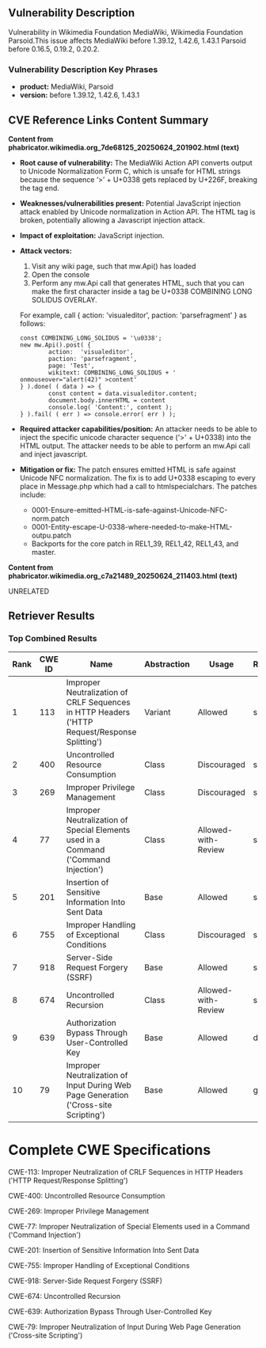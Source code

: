 ## Vulnerability Description
Vulnerability in Wikimedia Foundation MediaWiki, Wikimedia Foundation Parsoid.This issue affects MediaWiki before 1.39.12, 1.42.6, 1.43.1 Parsoid before 0.16.5, 0.19.2, 0.20.2.

### Vulnerability Description Key Phrases
- **product:** MediaWiki, Parsoid
- **version:** before 1.39.12, 1.42.6, 1.43.1

## CVE Reference Links Content Summary
**Content from phabricator.wikimedia.org_7de68125_20250624_201902.html (text)**

*   **Root cause of vulnerability:** The MediaWiki Action API converts output to Unicode Normalization Form C, which is unsafe for HTML strings because the sequence ‘>’ + U+0338 gets replaced by U+226F, breaking the tag end.
*   **Weaknesses/vulnerabilities present:** Potential JavaScript injection attack enabled by Unicode normalization in Action API. The HTML tag is broken, potentially allowing a Javascript injection attack.
*   **Impact of exploitation:** JavaScript injection.
*   **Attack vectors:**
    1.  Visit any wiki page, such that mw.Api() has loaded
    2.  Open the console
    3.  Perform any mw.Api call that generates HTML, such that you can make the first character inside a tag be U+0338 COMBINING LONG SOLIDUS OVERLAY.

    For example, call { action: 'visualeditor', paction: 'parsefragment' } as follows:

    ```
    const COMBINING_LONG_SOLIDUS = '\u0338';
    new mw.Api().post( {
            action:  'visualeditor',
            paction: 'parsefragment',
            page: 'Test',
            wikitext: COMBINING_LONG_SOLIDUS + ' onmouseover="alert(42)" >content'
    } ).done( ( data ) => {
            const content = data.visualeditor.content;
            document.body.innerHTML = content
            console.log( 'Content:', content );
    } ).fail( ( err ) => console.error( err ) );
    ```

*   **Required attacker capabilities/position:** An attacker needs to be able to inject the specific unicode character sequence ('>' + U+0338) into the HTML output. The attacker needs to be able to perform an mw.Api call and inject javascript.
*   **Mitigation or fix:** The patch ensures emitted HTML is safe against Unicode NFC normalization. The fix is to add U+0338 escaping to every place in Message.php which had a call to htmlspecialchars. The patches include:
    *   0001-Ensure-emitted-HTML-is-safe-against-Unicode-NFC-norm.patch
    *   0001-Entity-escape-U-0338-where-needed-to-make-HTML-outpu.patch
    *   Backports for the core patch in REL1\_39, REL1\_42, REL1\_43, and master.

**Content from phabricator.wikimedia.org_c7a21489_20250624_211403.html (text)**

UNRELATED

## Retriever Results

### Top Combined Results

| Rank | CWE ID | Name | Abstraction | Usage  | Retrievers | Individual Scores |
|------|--------|------|-------------|-------|------------|-------------------|
| 1 | 113 | Improper Neutralization of CRLF Sequences in HTTP Headers ('HTTP Request/Response Splitting') | Variant | Allowed | sparse | 0.041 |
| 2 | 400 | Uncontrolled Resource Consumption | Class | Discouraged | sparse | 0.041 |
| 3 | 269 | Improper Privilege Management | Class | Discouraged | sparse | 0.041 |
| 4 | 77 | Improper Neutralization of Special Elements used in a Command ('Command Injection') | Class | Allowed-with-Review | sparse | 0.040 |
| 5 | 201 | Insertion of Sensitive Information Into Sent Data | Base | Allowed | sparse | 0.039 |
| 6 | 755 | Improper Handling of Exceptional Conditions | Class | Discouraged | sparse | 0.038 |
| 7 | 918 | Server-Side Request Forgery (SSRF) | Base | Allowed | sparse | 0.037 |
| 8 | 674 | Uncontrolled Recursion | Class | Allowed-with-Review | sparse | 0.037 |
| 9 | 639 | Authorization Bypass Through User-Controlled Key | Base | Allowed | dense | 0.523 |
| 10 | 79 | Improper Neutralization of Input During Web Page Generation ('Cross-site Scripting') | Base | Allowed | graph | 0.003 |



# Complete CWE Specifications

CWE-113: Improper Neutralization of CRLF Sequences in HTTP Headers ('HTTP Request/Response Splitting')

CWE-400: Uncontrolled Resource Consumption

CWE-269: Improper Privilege Management

CWE-77: Improper Neutralization of Special Elements used in a Command ('Command Injection')

CWE-201: Insertion of Sensitive Information Into Sent Data

CWE-755: Improper Handling of Exceptional Conditions

CWE-918: Server-Side Request Forgery (SSRF)

CWE-674: Uncontrolled Recursion

CWE-639: Authorization Bypass Through User-Controlled Key

CWE-79: Improper Neutralization of Input During Web Page Generation ('Cross-site Scripting')